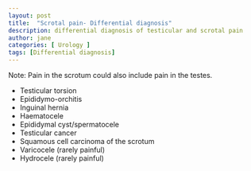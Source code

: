 ```yaml
---
layout: post
title:  "Scrotal pain- Differential diagnosis"
description: differential diagnosis of testicular and scrotal pain
author: jane
categories: [ Urology ]
tags: [Differential diagnosis]
---
```



Note: Pain in the scrotum could also include pain in the testes. 

- Testicular torsion
- Epididymo-orchitis
- Inguinal hernia
- Haematocele
- Epididymal cyst/spermatocele
- Testicular cancer
- Squamous cell carcinoma of the scrotum
- Varicocele (rarely painful)
- Hydrocele (rarely painful)